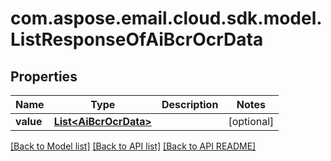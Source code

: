 
# com.aspose.email.cloud.sdk.model.ListResponseOfAiBcrOcrData

## Properties
Name | Type | Description | Notes
------------ | ------------- | ------------- | -------------
**value** | [**List&lt;AiBcrOcrData&gt;**](AiBcrOcrData.md) |  |  [optional]


[[Back to Model list]](README.md#documentation-for-models) [[Back to API list]](README.md#documentation-for-api-endpoints) [[Back to API README]](README.md)

